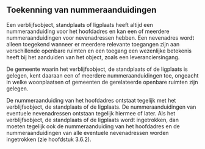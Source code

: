 ## Toekenning van nummeraanduidingen

Een verblijfsobject, standplaats of ligplaats heeft altijd een nummeraanduiding voor het hoofdadres en kan een of meerdere nummeraanduidingen voor nevenadressen hebben. Een nevenadres wordt alleen toegekend wanneer er meerdere relevante toegangen zijn aan verschillende openbare ruimten en een toegang een wezenlijke betekenis heeft bij het aanduiden van het object, zoals een leveranciersingang.

De gemeente waarin het verblijfsobject, de standplaats of de ligplaats is gelegen, kent daaraan een of meerdere nummeraanduidingen toe, ongeacht in welke woonplaatsen of gemeenten de gerelateerde openbare ruimten zijn gelegen.

De nummeraanduiding van het hoofdadres ontstaat tegelijk met het verblijfsobject, de standplaats of de ligplaats. De nummeraanduidingen van eventuele nevenadressen ontstaan tegelijk hiermee of later. Als het verblijfsobject, de standplaats of de ligplaats wordt ingetrokken, dan moeten tegelijk ook de nummeraanduiding van het hoofdadres en de nummeraanduidingen van alle eventuele nevenadressen worden ingetrokken (zie hoofdstuk 3.6.2).
